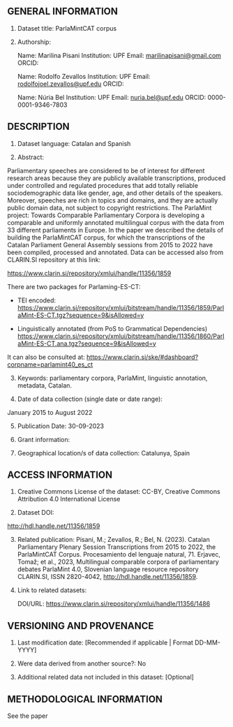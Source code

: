 GENERAL INFORMATION
------------------

1. Dataset title:
ParlaMintCAT corpus


2. Authorship:

	Name: Marilina Pisani
	Institution: UPF
	Email: marilinapisani@gmail.com
	ORCID:  

	Name: Rodolfo Zevallos
	Institution: UPF
	Email: rodolfojoel.zevallos@upf.edu
	ORCID:  

	Name: Núria Bel
	Institution: UPF
	Email: nuria.bel@upf.edu
	ORCID:  0000-0001-9346-7803

DESCRIPTION
----------

1. Dataset language:
Catalan and Spanish


2. Abstract:

Parliamentary speeches are considered to be of interest for different
research areas because they are publicly available transcriptions, produced under
controlled and regulated procedures that add totally reliable sociodemographic data
like gender, age, and other details of the speakers. Moreover, speeches are rich
in topics and domains, and they are actually public domain data, not subject to
copyright restrictions. The ParlaMint project: Towards Comparable Parliamentary
Corpora is developing a comparable and uniformly annotated multilingual corpus
with the data from 33 different parliaments in Europe. In the paper we described the
details of building the ParlaMintCAT corpus, for which the transcriptions of the
Catalan Parliament General Assembly sessions from 2015 to 2022 have been compiled,
processed and annotated.
Data can be accessed also from CLARIN.SI repository at this link:

https://www.clarin.si/repository/xmlui/handle/11356/1859 

There are two packages for Parlaming-ES-CT: 
- TEI encoded:
https://www.clarin.si/repository/xmlui/bitstream/handle/11356/1859/ParlaMint-ES-CT.tgz?sequence=9&isAllowed=y

- Linguistically annotated (from PoS to Grammatical Dependencies)
https://www.clarin.si/repository/xmlui/bitstream/handle/11356/1860/ParlaMint-ES-CT.ana.tgz?sequence=9&isAllowed=y

It can also be consulted at: 
https://www.clarin.si/ske/#dashboard?corpname=parlamint40_es_ct




3. Keywords: 
parliamentary corpora, ParlaMint, linguistic annotation, metadata, Catalan.


4. Date of data collection (single date or date range):

January 2015 to August 2022

5. Publication Date:
30-09-2023


6. Grant information:


7. Geographical location/s of data collection:
Catalunya, Spain



ACCESS INFORMATION
------------------------

1. Creative Commons License of the dataset:
CC-BY, Creative Commons Attribution 4.0 International License

2. Dataset DOI:

http://hdl.handle.net/11356/1859


3. Related publication:
Pisani, M.; Zevallos, R.; Bel, N. (2023). Catalan Parliamentary Plenary Session Transcriptions from 2015 to 2022, the ParlaMintCAT Corpus. Procesamiento del lenguaje natural, 71.
Erjavec, Tomaž; et al., 2023, Multilingual comparable corpora of parliamentary debates ParlaMint 4.0, Slovenian language resource repository CLARIN.SI, ISSN 2820-4042, http://hdl.handle.net/11356/1859.

5. Link to related datasets:


	DOI/URL: https://www.clarin.si/repository/xmlui/handle/11356/1486 



VERSIONING AND PROVENANCE
---------------

1. Last modification date:
[Recommended if applicable | Format DD-MM-YYYY] 


2. Were data derived from another source?:
No


3. Additional related data not included in this dataset:
[Optional]


METHODOLOGICAL INFORMATION
-----------------------
See the paper
